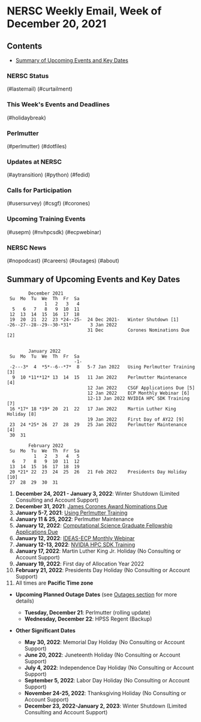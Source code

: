 # NERSC Weekly Email, Week of December 20, 2021 <a name="top"></a> #


## Contents ## 

- [Summary of Upcoming Events and Key Dates](#dates)

### NERSC Status

(#lastemail)
(#curtailment)

### This Week's Events and Deadlines

(#holidaybreak)

### Perlmutter

(#perlmutter)
(#dotfiles)

### Updates at NERSC 

(#aytransition)
(#python)
(#fedid)

### Calls for Participation

(#usersurvey)
(#csgf)
(#corones)

### Upcoming Training Events 

(#usepm)
(#nvhpcsdk)
(#ecpwebinar)

### NERSC News 

(#nopodcast)
(#careers)
(#outages)
(#about)

## Summary of Upcoming Events and Key Dates <a name="dates"/></a> ##

            December 2021
     Su  Mo  Tu  We  Th  Fr  Sa
                  1   2   3   4
      5   6   7   8   9  10  11 
     12  13  14  15  16  17  18   
     19  20  21  22  23 *24--25-  24 Dec 2021-   Winter Shutdown [1]
    -26--27--28--29--30-*31*       3 Jan 2022
                                  31 Dec         Corones Nominations Due [2]


            January 2022
     Su  Mo  Tu  We  Th  Fr  Sa
                             -1-
     -2---3*  4  *5*--6--*7*  8   5-7 Jan 2022   Using Perlmutter Training [3]
      9  10 *11**12* 13  14  15   11 Jan 2022    Perlmutter Maintenance [4]
                                  12 Jan 2022    CSGF Applications Due [5]
                                  12 Jan 2022    ECP Monthly Webinar [6]
                                  12-13 Jan 2022 NVIDIA HPC SDK Training [7]
     16 *17* 18 *19* 20  21  22   17 Jan 2022    Martin Luther King Holiday [8]
                                  19 Jan 2022    First Day of AY22 [9]
     23  24 *25* 26  27  28  29   25 Jan 2022    Perlmutter Maintenance [4]
     30  31

            February 2022
     Su  Mo  Tu  We  Th  Fr  Sa
              1   2   3   4   5
      6   7   8   9  10  11  12
     13  14  15  16  17  18  19
     20 *21* 22  23  24  25  26   21 Feb 2022    Presidents Day Holiday [10]
     27  28  29  30  31


1. **December 24, 2021 - January 3, 2022**: Winter Shutdown (Limited Consulting and Account Support)
2. **December 31, 2021**: [James Corones Award Nominations Due](#corones)
3. **January 5-7, 2021**: [Using Perlmutter Training](#usepm)
4. **January 11 & 25, 2022**: Perlmutter Maintenance
5. **January 12, 2022**: [Computational Science Graduate Fellowship Applications Due](#csgf)
6. **January 12, 2022**: [IDEAS-ECP Monthly Webinar](#ecpwebinar)
7. **January 12-13, 2022**: [NVIDIA HPC SDK Training](#nvhpcsdk)
8. **January 17, 2022**: Martin Luther King Jr. Holiday (No Consulting or Account Support)
9. **January 19, 2022**: First day of Allocation Year 2022
10. **February 21, 2022**: Presidents Day Holiday (No Consulting or Account Support)
11. All times are **Pacific Time zone**

- **Upcoming Planned Outage Dates** (see [Outages section](#outages) for more 
details)
    - **Tuesday, December 21**: Perlmutter (rolling update)
    - **Wednesday, December 22**: HPSS Regent (Backup)

- **Other Significant Dates**
    - **May 30, 2022**: Memorial Day Holiday (No Consulting or Account Support)
    - **June 20, 2022**: Juneteenth Holiday (No Consulting or Account Support)
    - **July 4, 2022**: Independence Day Holiday (No Consulting or Account Support)
    - **September 5, 2022**: Labor Day Holiday (No Consulting or Account Support)
    - **November 24-25, 2022**: Thanksgiving Holiday (No Consulting or Account Support)
   - **December 23, 2022-January 2, 2023**: Winter Shutdown (Limited Consulting and Account Support)


